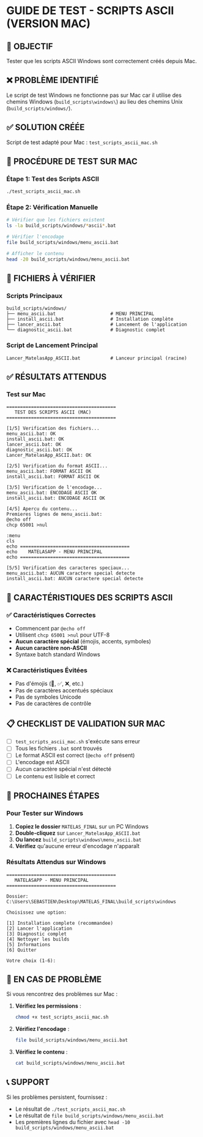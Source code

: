 # GUIDE DE TEST - SCRIPTS ASCII (VERSION MAC)

## 🎯 OBJECTIF
Tester que les scripts ASCII Windows sont correctement créés depuis Mac.

## ❌ PROBLÈME IDENTIFIÉ
Le script de test Windows ne fonctionne pas sur Mac car il utilise des chemins Windows (`build_scripts\windows\`) au lieu des chemins Unix (`build_scripts/windows/`).

## ✅ SOLUTION CRÉÉE
Script de test adapté pour Mac : `test_scripts_ascii_mac.sh`

## 🧪 PROCÉDURE DE TEST SUR MAC

### Étape 1: Test des Scripts ASCII
```bash
./test_scripts_ascii_mac.sh
```

### Étape 2: Vérification Manuelle
```bash
# Vérifier que les fichiers existent
ls -la build_scripts/windows/*ascii*.bat

# Vérifier l'encodage
file build_scripts/windows/menu_ascii.bat

# Afficher le contenu
head -20 build_scripts/windows/menu_ascii.bat
```

## 📁 FICHIERS À VÉRIFIER

### Scripts Principaux
```
build_scripts/windows/
├── menu_ascii.bat                    # MENU PRINCIPAL
├── install_ascii.bat                 # Installation complète
├── lancer_ascii.bat                  # Lancement de l'application
└── diagnostic_ascii.bat              # Diagnostic complet
```

### Script de Lancement Principal
```
Lancer_MatelasApp_ASCII.bat           # Lanceur principal (racine)
```

## ✅ RÉSULTATS ATTENDUS

### Test sur Mac
```
========================================
   TEST DES SCRIPTS ASCII (MAC)
========================================

[1/5] Verification des fichiers...
menu_ascii.bat: OK
install_ascii.bat: OK
lancer_ascii.bat: OK
diagnostic_ascii.bat: OK
Lancer_MatelasApp_ASCII.bat: OK

[2/5] Verification du format ASCII...
menu_ascii.bat: FORMAT ASCII OK
install_ascii.bat: FORMAT ASCII OK

[3/5] Verification de l'encodage...
menu_ascii.bat: ENCODAGE ASCII OK
install_ascii.bat: ENCODAGE ASCII OK

[4/5] Apercu du contenu...
Premieres lignes de menu_ascii.bat:
@echo off
chcp 65001 >nul

:menu
cls
echo ========================================
echo    MATELASAPP - MENU PRINCIPAL
echo ========================================

[5/5] Verification des caracteres speciaux...
menu_ascii.bat: AUCUN caractere special detecte
install_ascii.bat: AUCUN caractere special detecte
```

## 🔧 CARACTÉRISTIQUES DES SCRIPTS ASCII

### ✅ Caractéristiques Correctes
- Commencent par `@echo off`
- Utilisent `chcp 65001 >nul` pour UTF-8
- **Aucun caractère spécial** (émojis, accents, symboles)
- **Aucun caractère non-ASCII**
- Syntaxe batch standard Windows

### ❌ Caractéristiques Évitées
- Pas d'émojis (🚀, ✅, ❌, etc.)
- Pas de caractères accentués spéciaux
- Pas de symboles Unicode
- Pas de caractères de contrôle

## 📋 CHECKLIST DE VALIDATION SUR MAC

- [ ] `test_scripts_ascii_mac.sh` s'exécute sans erreur
- [ ] Tous les fichiers `.bat` sont trouvés
- [ ] Le format ASCII est correct (`@echo off` présent)
- [ ] L'encodage est ASCII
- [ ] Aucun caractère spécial n'est détecté
- [ ] Le contenu est lisible et correct

## 🚀 PROCHAINES ÉTAPES

### Pour Tester sur Windows
1. **Copiez le dossier** `MATELAS_FINAL` sur un PC Windows
2. **Double-cliquez** sur `Lancer_MatelasApp_ASCII.bat`
3. **Ou lancez** `build_scripts\windows\menu_ascii.bat`
4. **Vérifiez** qu'aucune erreur d'encodage n'apparaît

### Résultats Attendus sur Windows
```
========================================
   MATELASAPP - MENU PRINCIPAL
========================================

Dossier: C:\Users\SEBASTIEN\Desktop\MATELAS_FINAL\build_scripts\windows

Choisissez une option:

[1] Installation complete (recommandee)
[2] Lancer l'application
[3] Diagnostic complet
[4] Nettoyer les builds
[5] Informations
[6] Quitter

Votre choix (1-6):
```

## 🚨 EN CAS DE PROBLÈME

Si vous rencontrez des problèmes sur Mac :

1. **Vérifiez les permissions** :
   ```bash
   chmod +x test_scripts_ascii_mac.sh
   ```

2. **Vérifiez l'encodage** :
   ```bash
   file build_scripts/windows/menu_ascii.bat
   ```

3. **Vérifiez le contenu** :
   ```bash
   cat build_scripts/windows/menu_ascii.bat
   ```

## 📞 SUPPORT

Si les problèmes persistent, fournissez :
- Le résultat de `./test_scripts_ascii_mac.sh`
- Le résultat de `file build_scripts/windows/menu_ascii.bat`
- Les premières lignes du fichier avec `head -10 build_scripts/windows/menu_ascii.bat` 